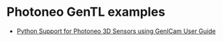 # Photoneo GenTL examples
- [Python Support for Photoneo 3D Sensors using GenICam User Guide](https://photoneo.com/kb/python)
